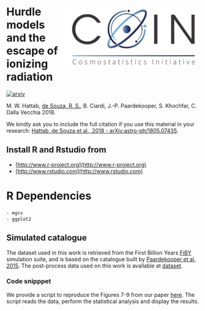 # <img align="right" src="https://github.com/COINtoolbox/ActSNClass/blob/master/images/COIN_logo_very_small.png" width="350"> Hurdle  models and the escape of ionizing radiation
[![arxiv](http://img.shields.io/badge/arXiv-1805.07435-lightgrey.svg?style=plastic)](https://arxiv.org/abs/1805.07435)

M. W. Hattab, [de Souza, R. S.](https://www.rafaelsdesouza.com),  B. Ciardi,  J.-P. Paardekooper, S. Khochfar, C. Dalla Vecchia 2018.


We kindly ask you to include the full citation if you use this material in your research: [Hattab, de Souza et al., 2018 -  arXiv:astro-ph/1805.07435](https://arxiv.org/abs/1805.07435).


## Install R and Rstudio from 

* [http://www.r-project.org](http://www.r-project.org)
* [http://www.rstudio.com](http://www.rstudio.com)

# R Dependencies
    - mgcv
    - ggplot2
    
## Simulated catalogue 

The dataset used in this work is retrieved from the First Billion Years [FiBY](http://adsabs.harvard.edu/abs/2013MNRAS.429L..94P) simulation suite, and is based on the catalogue built by  [Paardekooper et al. 2015](http://adsabs.harvard.edu/abs/2015MNRAS.451.2544P). The post-process data used on this work is available at [dataset](https://github.com/COINtoolbox/Hurdle_fEsc/tree/master/data). 


### Code snipppet

We provide a script to reproduce the Figures 7-9 from our paper [here](https://github.com/COINtoolbox/Hurdle_fEsc/blob/master/script/hurdle_beta_binomial_gam_fesc.R). The script reads the data, perform the statistical analysis and display the results. 
